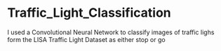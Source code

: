 # Traffic_Light_Classification
I used a Convolutional Neural Network to classify images of traffic lighs form the LISA Traffic Light Dataset as either stop or go
